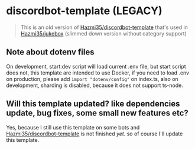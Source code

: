 # discordbot-template (LEGACY)

> This is an old version of [Hazmi35/discordbot-template](https://github.com/Hazmi35/discordbot-template) that's used in [Hazmi35/jukebox](https://github.com/Hazmi35/jukebox) (slimmed down version without category support)

## Note about dotenv files
On development, start:dev script will load current .env file, but start script does not, this template are intended to use Docker, if you need to load .env on production, please add `import "dotenv/config"` on index.ts, also on development, sharding is disabled, because it does not support ts-node.

## Will this template updated? like dependencies update, bug fixes, some small new features etc?
Yes, because I still use this template on some bots and [Hazmi35/discordbot-template](https://github.com/Hazmi35/discordbot-template) is not finished *yet.* so of course I'll update this template.
